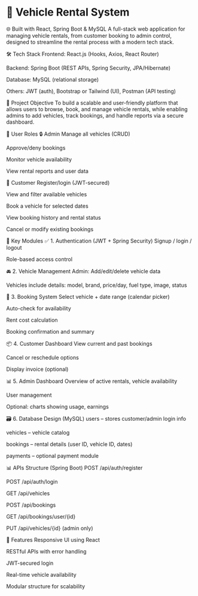 # 🚗 Vehicle Rental System
🌐 Built with React, Spring Boot & MySQL
A full-stack web application for managing vehicle rentals, from customer booking to admin control, designed to streamline the rental process with a modern tech stack.

🛠️ Tech Stack
Frontend: React.js (Hooks, Axios, React Router)

Backend: Spring Boot (REST APIs, Spring Security, JPA/Hibernate)

Database: MySQL (relational storage)

Others: JWT (auth), Bootstrap or Tailwind (UI), Postman (API testing)

🎯 Project Objective
To build a scalable and user-friendly platform that allows users to browse, book, and manage vehicle rentals, while enabling admins to add vehicles, track bookings, and handle reports via a secure dashboard.

👤 User Roles
🔒 Admin
Manage all vehicles (CRUD)

Approve/deny bookings

Monitor vehicle availability

View rental reports and user data

👤 Customer
Register/login (JWT-secured)

View and filter available vehicles

Book a vehicle for selected dates

View booking history and rental status

Cancel or modify existing bookings

📁 Key Modules
✅ 1. Authentication (JWT + Spring Security)
Signup / login / logout

Role-based access control

🚘 2. Vehicle Management
Admin: Add/edit/delete vehicle data

Vehicles include details: model, brand, price/day, fuel type, image, status

📝 3. Booking System
Select vehicle + date range (calendar picker)

Auto-check for availability

Rent cost calculation

Booking confirmation and summary

📦 4. Customer Dashboard
View current and past bookings

Cancel or reschedule options

Display invoice (optional)

📊 5. Admin Dashboard
Overview of active rentals, vehicle availability

User management

Optional: charts showing usage, earnings

🗃️ 6. Database Design (MySQL)
users – stores customer/admin login info

vehicles – vehicle catalog

bookings – rental details (user ID, vehicle ID, dates)

payments – optional payment module

📊 APIs Structure (Spring Boot)
POST /api/auth/register

POST /api/auth/login

GET /api/vehicles

POST /api/bookings

GET /api/bookings/user/{id}

PUT /api/vehicles/{id} (admin only)

🌟 Features
Responsive UI using React

RESTful APIs with error handling

JWT-secured login

Real-time vehicle availability

Modular structure for scalability


